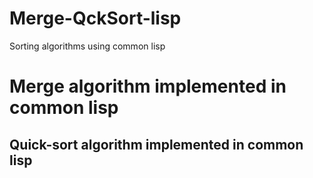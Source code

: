 # Merge-QckSort-lisp
Sorting algorithms using common lisp 
<h1> Merge algorithm implemented in common lisp</h1>
<h2> Quick-sort algorithm implemented in common lisp </h1>
